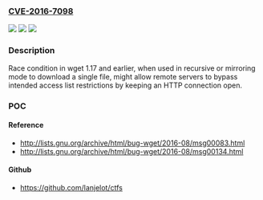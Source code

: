 ### [CVE-2016-7098](https://cve.mitre.org/cgi-bin/cvename.cgi?name=CVE-2016-7098)
![](https://img.shields.io/static/v1?label=Product&message=n%2Fa&color=blue)
![](https://img.shields.io/static/v1?label=Version&message=n%2Fa&color=blue)
![](https://img.shields.io/static/v1?label=Vulnerability&message=n%2Fa&color=brighgreen)

### Description

Race condition in wget 1.17 and earlier, when used in recursive or mirroring mode to download a single file, might allow remote servers to bypass intended access list restrictions by keeping an HTTP connection open.

### POC

#### Reference
- http://lists.gnu.org/archive/html/bug-wget/2016-08/msg00083.html
- http://lists.gnu.org/archive/html/bug-wget/2016-08/msg00134.html

#### Github
- https://github.com/lanjelot/ctfs

